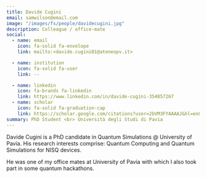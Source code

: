 ```yaml
---
title: Davide Cugini
email: samwilson@email.com
image: "/images/fs/people/davidecugini.jpg"
description: Colleague / office-mate
social:
  - name: email
    icon: fa-solid fa-envelope
    link: mailto:<davide.cugini01@ateneopv.it>

  - name: institution
    icon: fa-solid fa-user
    link: --

  - name: linkedin
    icon: fa-brands fa-linkedin
    link: https://www.linkedin.com/in/davide-cugini-354857267
  - name: scholar
    icon: fa-solid fa-graduation-cap
    link: https://scholar.google.com/citations?user=2bVM3FYAAAAJ&hl=en&oi=ao
summary: PhD Student <br> Università degli Studi di Pavia
---
```


Davide Cugini is a PhD candidate in Quantum Simulations @ University of Pavia. His research interests comprise: Quantum Computing and Quantum Simulations for NISQ devices.

He was one of my office mates at University of Pavia with which I also took part in some quantum hackathons.
